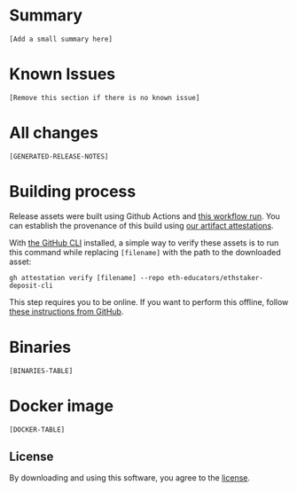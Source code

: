[comment]: <> (This is a comment, it will not be included in the final release notes.)
[comment]: <> (This template will be used to automatically generate release notes with the ci-build workflow.)
[comment]: <> (The following values will be automatically replaced with generated content from the workflow.)
[comment]: <> (`[GENERATED-RELEASE-NOTES]`: Replaced with the GitHub generated release notes.)
[comment]: <> (`[WORKFLOW-URL]`: Replaced with the link to the workflow that generated the build.)
[comment]: <> (`[BINARIES-TABLE]`: Replaced with the a markdown formatted table with a link to each binary download.)
[comment]: <> (`[DOCKER-TABLE]`: Replaced with the a markdown formatted table with a link to the docker image.)

# Summary

`[Add a small summary here]`

# Known Issues

`[Remove this section if there is no known issue]`

# All changes

`[GENERATED-RELEASE-NOTES]`

# Building process

Release assets were built using Github Actions and [this workflow run](`[WORKFLOW-RUN-URL]`). You can establish the provenance of this build using [our artifact attestations](https://github.com/eth-educators/ethstaker-deposit-cli/attestations).

With [the GitHub CLI](https://cli.github.com/) installed, a simple way to verify these assets is to run this command while replacing `[filename]` with the path to the downloaded asset:

```console
gh attestation verify [filename] --repo eth-educators/ethstaker-deposit-cli
```

This step requires you to be online. If you want to perform this offline, follow [these instructions from GitHub](https://docs.github.com/en/actions/security-for-github-actions/using-artifact-attestations/verifying-attestations-offline).

# Binaries

`[BINARIES-TABLE]`

# Docker image

`[DOCKER-TABLE]`

## License

By downloading and using this software, you agree to the [license](LICENSE).

